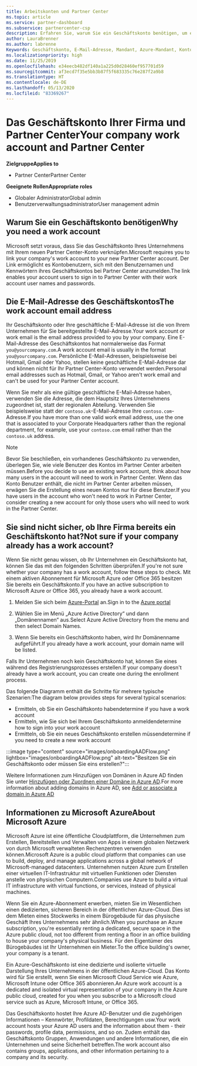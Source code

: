 ```yaml
---
title: Arbeitskonten und Partner Center
ms.topic: article
ms.service: partner-dashboard
ms.subservice: partnercenter-csp
description: Erfahren Sie, warum Sie ein Geschäftskonto benötigen, um ein Partner Center-Konto zu erstellen. Überprüfen Sie, ob Sie bereits über ein Geschäftskonto verfügen.
author: LauraBrenner
ms.author: labrenne
Keywords: Geschäftskonto, E-Mail-Adresse, Mandant, Azure-Mandant, Konto erstellen, Domänenname
ms.localizationpriority: high
ms.date: 11/25/2019
ms.openlocfilehash: e34eecb482df140a1a225d0d28460ef957701d59
ms.sourcegitcommit: af3ecd7f35e5bb3b87f5f683335c76e287f2a9b8
ms.translationtype: HT
ms.contentlocale: de-DE
ms.lasthandoff: 05/13/2020
ms.locfileid: "83369267"
---
```

# <a name="your-company-work-account-and-partner-center"></a><span data-ttu-id="b814a-105">Das Geschäftskonto Ihrer Firma und Partner Center</span><span class="sxs-lookup"><span data-stu-id="b814a-105">Your company work account and Partner Center</span></span>  

<span data-ttu-id="b814a-106">**Zielgruppe**</span><span class="sxs-lookup"><span data-stu-id="b814a-106">**Applies to**</span></span>

- <span data-ttu-id="b814a-107">Partner Center</span><span class="sxs-lookup"><span data-stu-id="b814a-107">Partner Center</span></span>

<span data-ttu-id="b814a-108">**Geeignete Rollen**</span><span class="sxs-lookup"><span data-stu-id="b814a-108">**Appropriate roles**</span></span>

- <span data-ttu-id="b814a-109">Globaler Administrator</span><span class="sxs-lookup"><span data-stu-id="b814a-109">Global admin</span></span>
- <span data-ttu-id="b814a-110">Benutzerverwaltungsadministrator</span><span class="sxs-lookup"><span data-stu-id="b814a-110">User management admin</span></span>

## <a name="why-you-need-a-work-account"></a><span data-ttu-id="b814a-111">Warum Sie ein Geschäftskonto benötigen</span><span class="sxs-lookup"><span data-stu-id="b814a-111">Why you need a work account</span></span>

<span data-ttu-id="b814a-112">Microsoft setzt voraus, dass Sie das Geschäftskonto Ihres Unternehmens mit Ihrem neuen Partner Center-Konto verknüpfen.</span><span class="sxs-lookup"><span data-stu-id="b814a-112">Microsoft requires you to link your company's work account to your new Partner Center account.</span></span> <span data-ttu-id="b814a-113">Der Link ermöglicht es Kontobenutzern, sich mit den Benutzernamen und Kennwörtern ihres Geschäftskontos bei Partner Center anzumelden.</span><span class="sxs-lookup"><span data-stu-id="b814a-113">The link enables your account users to sign in to Partner Center with their work account user names and passwords.</span></span>

## <a name="the-work-account-email-address"></a><span data-ttu-id="b814a-114">Die E-Mail-Adresse des Geschäftskontos</span><span class="sxs-lookup"><span data-stu-id="b814a-114">The work account email address</span></span>

<span data-ttu-id="b814a-115">Ihr Geschäftskonto oder Ihre geschäftliche E-Mail-Adresse ist die von Ihrem Unternehmen für Sie bereitgestellte E-Mail-Adresse.</span><span class="sxs-lookup"><span data-stu-id="b814a-115">Your work account or work email is the email address provided to you by your company.</span></span> <span data-ttu-id="b814a-116">Eine E-Mail-Adresse des Geschäftskontos hat normalerweise das Format `you@yourcompany.com`.</span><span class="sxs-lookup"><span data-stu-id="b814a-116">A work account email is usually in the format `you@yourcompany.com`.</span></span> <span data-ttu-id="b814a-117">Persönliche E-Mail-Adressen, beispielsweise bei Hotmail, Gmail oder Yahoo, stellen keine geschäftliche E-Mail-Adresse dar und können nicht für Ihr Partner Center-Konto verwendet werden.</span><span class="sxs-lookup"><span data-stu-id="b814a-117">Personal email addresses such as Hotmail, Gmail, or Yahoo aren't work email and can't be used for your Partner Center account.</span></span>

<span data-ttu-id="b814a-118">Wenn Sie mehr als eine gültige geschäftliche E-Mail-Adresse haben, verwenden Sie die Adresse, die dem Hauptsitz Ihres Unternehmens zugeordnet ist, statt der regionalen Abteilung. Verwenden Sie beispielsweise statt der `contoso.uk`-E-Mail-Adresse Ihre `contoso.com`-Adresse.</span><span class="sxs-lookup"><span data-stu-id="b814a-118">If you have more than one valid work email address, use the one that is associated to your Corporate Headquarters rather than the regional department, for example, use your `contoso.com` email rather than the `contoso.uk` address.</span></span>

> [!NOTE]  
> <span data-ttu-id="b814a-119">Bevor Sie beschließen, ein vorhandenes Geschäftskonto zu verwenden, überlegen Sie, wie viele Benutzer des Kontos im Partner Center arbeiten müssen.</span><span class="sxs-lookup"><span data-stu-id="b814a-119">Before you decide to use an existing work account, think about how many users in the account will need to work in Partner Center.</span></span> <span data-ttu-id="b814a-120">Wenn das Konto Benutzer enthält, die nicht im Partner Center arbeiten müssen, erwägen Sie die Erstellung eines neuen Kontos nur für diese Benutzer.</span><span class="sxs-lookup"><span data-stu-id="b814a-120">If you have users in the account who won't need to work in Partner Center, consider creating a new account for only those users who will need to work in the Partner Center.</span></span>

## <a name="not-sure-if-your-company-already-has-a-work-account"></a><span data-ttu-id="b814a-121">Sie sind nicht sicher, ob Ihre Firma bereits ein Geschäftskonto hat?</span><span class="sxs-lookup"><span data-stu-id="b814a-121">Not sure if your company already has a work account?</span></span>

<span data-ttu-id="b814a-122">Wenn Sie nicht genau wissen, ob Ihr Unternehmen ein Geschäftskonto hat, können Sie das mit den folgenden Schritten überprüfen.</span><span class="sxs-lookup"><span data-stu-id="b814a-122">If you're not sure whether your company has a work account, follow these steps to check.</span></span> <span data-ttu-id="b814a-123">Mit einem aktiven Abonnement für Microsoft Azure oder Office 365 besitzen Sie bereits ein Geschäftskonto.</span><span class="sxs-lookup"><span data-stu-id="b814a-123">If you have an active subscription to Microsoft Azure or Office 365, you already have a work account.</span></span>

1. <span data-ttu-id="b814a-124">Melden Sie sich beim [Azure-Portal](https://portal.azure.com) an.</span><span class="sxs-lookup"><span data-stu-id="b814a-124">Sign in to the [Azure portal](https://portal.azure.com)</span></span>

2. <span data-ttu-id="b814a-125">Wählen Sie im Menü „Azure Active Directory“ und dann „Domänennamen“ aus.</span><span class="sxs-lookup"><span data-stu-id="b814a-125">Select Azure Active Directory from the menu and then select Domain Names.</span></span>

3. <span data-ttu-id="b814a-126">Wenn Sie bereits ein Geschäftskonto haben, wird Ihr Domänenname aufgeführt.</span><span class="sxs-lookup"><span data-stu-id="b814a-126">If you already have a work account, your domain name will be listed.</span></span>

<span data-ttu-id="b814a-127">Falls Ihr Unternehmen noch kein Geschäftskonto hat, können Sie eines während des Registrierungsprozesses erstellen.</span><span class="sxs-lookup"><span data-stu-id="b814a-127">If your company doesn't already have a work account, you can create one during the enrollment process.</span></span>

<span data-ttu-id="b814a-128">Das folgende Diagramm enthält die Schritte für mehrere typische Szenarien:</span><span class="sxs-lookup"><span data-stu-id="b814a-128">The diagram below provides steps for several typical scenarios:</span></span>

- <span data-ttu-id="b814a-129">Ermitteln, ob Sie ein Geschäftskonto haben</span><span class="sxs-lookup"><span data-stu-id="b814a-129">determine if you have a work account</span></span>
- <span data-ttu-id="b814a-130">Ermitteln, wie Sie sich bei Ihrem Geschäftskonto anmelden</span><span class="sxs-lookup"><span data-stu-id="b814a-130">determine how to sign into your work account</span></span>
- <span data-ttu-id="b814a-131">Ermitteln, ob Sie ein neues Geschäftskonto erstellen müssen</span><span class="sxs-lookup"><span data-stu-id="b814a-131">determine if you need to create a new work account</span></span>

:::image type="content" source="images/onboardingAADFlow.png" lightbox="images/onboardingAADFlow.png" alt-text="Besitzen Sie ein Geschäftskonto oder müssen Sie eins erstellen?":::

<span data-ttu-id="b814a-133">Weitere Informationen zum Hinzufügen von Domänen in Azure AD finden Sie unter [Hinzufügen oder Zuordnen einer Domäne in Azure AD](https://docs.microsoft.com/azure/active-directory/active-directory-add-domain).</span><span class="sxs-lookup"><span data-stu-id="b814a-133">For more information about adding domains in Azure AD, see [Add or associate a domain in Azure AD](https://docs.microsoft.com/azure/active-directory/active-directory-add-domain)</span></span>

## <a name="about-microsoft-azure"></a><span data-ttu-id="b814a-134">Informationen zu Microsoft Azure</span><span class="sxs-lookup"><span data-stu-id="b814a-134">About Microsoft Azure</span></span>

<span data-ttu-id="b814a-135">Microsoft Azure ist eine öffentliche Cloudplattform, die Unternehmen zum Erstellen, Bereitstellen und Verwalten von Apps in einem globalen Netzwerk von durch Microsoft verwalteten Rechenzentren verwenden können.</span><span class="sxs-lookup"><span data-stu-id="b814a-135">Microsoft Azure is a public cloud platform that companies can use to build, deploy, and manage applications across a global network of Microsoft-managed datacenters.</span></span> <span data-ttu-id="b814a-136">Unternehmen nutzen Azure zum Erstellen einer virtuellen IT-Infrastruktur mit virtuellen Funktionen oder Diensten anstelle von physischen Computern.</span><span class="sxs-lookup"><span data-stu-id="b814a-136">Companies use Azure to build a virtual IT infrastructure with virtual functions, or services, instead of physical machines.</span></span>

<span data-ttu-id="b814a-137">Wenn Sie ein Azure-Abonnement erwerben, mieten Sie im Wesentlichen einen dedizierten, sicheren Bereich in der öffentlichen Azure-Cloud. Dies ist dem Mieten eines Stockwerks in einem Bürogebäude für das physische Geschäft Ihres Unternehmens sehr ähnlich.</span><span class="sxs-lookup"><span data-stu-id="b814a-137">When you purchase an Azure subscription, you're essentially renting a dedicated, secure space in the Azure public cloud, not too different from renting a floor in an office building to house your company's physical business.</span></span> <span data-ttu-id="b814a-138">Für den Eigentümer des Bürogebäudes ist Ihr Unternehmen ein Mieter.</span><span class="sxs-lookup"><span data-stu-id="b814a-138">To the office building's owner, your company is a tenant.</span></span>

<span data-ttu-id="b814a-139">Ein Azure-Geschäftskonto ist eine dedizierte und isolierte virtuelle Darstellung Ihres Unternehmens in der öffentlichen Azure-Cloud. Das Konto wird für Sie erstellt, wenn Sie einen Microsoft Cloud Service wie Azure, Microsoft Intune oder Office 365 abonnieren.</span><span class="sxs-lookup"><span data-stu-id="b814a-139">An Azure work account is a dedicated and isolated virtual representation of your company in the Azure public cloud, created for you when you subscribe to a Microsoft cloud service such as Azure, Microsoft Intune, or Office 365.</span></span>

<span data-ttu-id="b814a-140">Das Geschäftskonto hostet Ihre Azure AD-Benutzer und die zugehörigen Informationen – Kennwörter, Profildaten, Berechtigungen usw.</span><span class="sxs-lookup"><span data-stu-id="b814a-140">Your work account hosts your Azure AD users and the information about them - their passwords, profile data, permissions, and so on.</span></span> <span data-ttu-id="b814a-141">Zudem enthält das Geschäftskonto Gruppen, Anwendungen und andere Informationen, die ein Unternehmen und seine Sicherheit betreffen.</span><span class="sxs-lookup"><span data-stu-id="b814a-141">The work account also contains groups, applications, and other information pertaining to a company and its security.</span></span>
